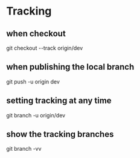 # Tracking

## when checkout

git checkout --track origin/dev

## when publishing the local branch

git push -u origin dev


## setting tracking at any time

git branch -u origin/dev

## show the tracking branches

git branch -vv

